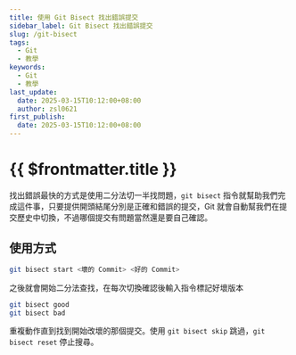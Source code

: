 ```yaml
---
title: 使用 Git Bisect 找出錯誤提交
sidebar_label: Git Bisect 找出錯誤提交
slug: /git-bisect
tags:
  - Git
  - 教學
keywords:
  - Git
  - 教學
last_update:
  date: 2025-03-15T10:12:00+08:00
  author: zsl0621
first_publish:
  date: 2025-03-15T10:12:00+08:00
---
```


# {{ $frontmatter.title }}

找出錯誤最快的方式是使用二分法切一半找問題，`git bisect` 指令就幫助我們完成這件事，只要提供開頭結尾分別是正確和錯誤的提交，Git 就會自動幫我們在提交歷史中切換，不過哪個提交有問題當然還是要自己確認。

## 使用方式

```sh
git bisect start <壞的 Commit> <好的 Commit>
```

之後就會開始二分法查找，在每次切換確認後輸入指令標記好壞版本

```sh
git bisect good
git bisect bad
```

重複動作直到找到開始改壞的那個提交。使用 `git bisect skip` 跳過，`git bisect reset` 停止搜尋。
